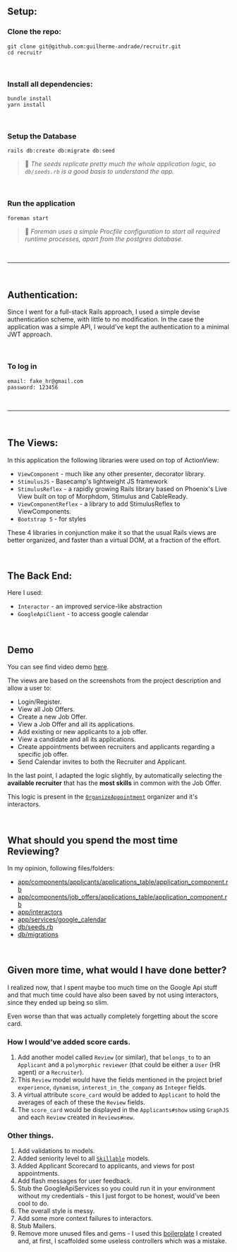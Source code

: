 ## Setup:

### Clone the repo:

```
git clone git@github.com:guilherme-andrade/recruitr.git
cd recruitr
```

<br>

### Install all dependencies:

```
bundle install
yarn install
```

<br>

### Setup the Database

```
rails db:create db:migrate db:seed
```
> 📝 *The seeds replicate pretty much the whole application logic, so `db/seeds.rb` is a good basis to understand the app.*

<br>

### Run the application

```
foreman start
```
> 📝 *Foreman uses a simple Procfile configuration to start all required runtime processes, apart from the postgres database.*

<br>
<hr>
<br>

## Authentication:

Since I went for a full-stack Rails approach, I used a simple devise authentication scheme, with little to no modification. In the case the application was a simple API, I would've kept the authentication to a minimal JWT approach.

<br>

### To log in

```
email: fake_hr@gmail.com
password: 123456
```

<br>
<hr>
<br>

## The Views:

In this application the following libraries were used on top of ActionView:

- `ViewComponent` - much like any other presenter, decorator library.
- `StimulusJS` - Basecamp's lightweight JS framework
- `StimulusReflex` - a rapidly growing Rails library based on Phoenix's Live View built on top of Morphdom, Stimulus and CableReady.
- `ViewComponentReflex` - a library to add StimulusReflex to ViewComponents.
- `Bootstrap 5` - for styles

These 4 libraries in conjunction make it so that the usual Rails views are better organized, and faster than a virtual DOM, at a fraction of the effort.

<br>

## The Back End:

Here I used:

- `Interactor` - an improved service-like abstraction
- `GoogleApiClient` - to access google calendar


<br>

## Demo

You can see find video demo [here](https://www.loom.com/share/01707ae7a99942979a006280f91c2cba).

The views are based on the screenshots from the project description and allow a user to:

- Login/Register.
- View all Job Offers.
- Create a new Job Offer.
- View a Job Offer and all its applications.
- Add existing or new applicants to a job offer.
- View a candidate and all its applications.
- Create appointments between recruiters and applicants regarding a specific job offer.
- Send Calendar invites to both the Recruiter and Applicant.

In the last point, I adapted the logic slightly, by automatically selecting the **available recruiter** that has the **most skills** in common with the Job Offer.

This logic is present in the [`OrganizeAppointment`](https://github.com/guilherme-andrade/recruitr/blob/master/app/interactors/organize_appointment.rb) organizer and it's interactors.


<br>

## What should you spend the most time Reviewing?

In my opinion, following files/folders:

- [app/components/applicants/applications_table/application_component.rb](https://github.com/guilherme-andrade/recruitr/blob/master/app/components/applicants/applications_table/application_component.rb)
- [app/components/job_offers/applications_table/application_component.rb](https://github.com/guilherme-andrade/recruitr/blob/master/app/components/job_offers/applications_table/application_component.rb)
- [app/interactors](https://github.com/guilherme-andrade/recruitr/tree/master/app/interactors)
- [app/services/google_calendar](https://github.com/guilherme-andrade/recruitr/tree/master/app/services/google_calendar)
- [db/seeds.rb](https://github.com/guilherme-andrade/recruitr/blob/master/db/seeds.rb)
- [db/migrations](https://github.com/guilherme-andrade/recruitr/blob/master/db/migrations)

<br>

## Given more time, what would I have done better?

I realized now, that I spent maybe too much time on the Google Api stuff and that much time could have also been saved by not using interactors, since they ended up being so slim.

Even worse than that was actually completely forgetting about the score card.

### How I would've added score cards.

1. Add another model called `Review` (or similar), that `belongs_to` to an `Applicant` and a `polymorphic` `reviewer` (that could be either a `User` (HR agent) or a `Recruiter`).
2. This `Review` model would have the fields mentioned in the project brief `experience`, `dynamism`, `interest_in_the_company` as `Integer` fields.
3. A virtual attribute `score_card` would be added to `Applicant` to hold the averages of each of these the `Review` fields.
4. The `score_card` would be displayed in the `Applicants#show` using `GraphJS` and each `Review` created in `Reviews#new`.


### Other things.

1. Add validations to models.
2. Added seniority level to all [`Skillable`](https://github.com/guilherme-andrade/recruitr/blob/master/app/models/concerns/skillable.rb) models.
3. Added Applicant Scorecard to applicants, and views for post appointments.
4. Add flash messages for user feedback.
5. Stub the GoogleApiServices so you could run it in your environment without my credentials - this I just forgot to be honest, would've been cool to do.
6. The overall style is messy.
7. Add some more context failures to interactors.
8. Stub Mailers.
9. Remove more unused files and gems - I used this [boilerplate](https://github.com/guilherme-andrade/boilerplates/tree/master/sheen) I created and, at first, I scaffolded some useless controllers which was a mistake.
